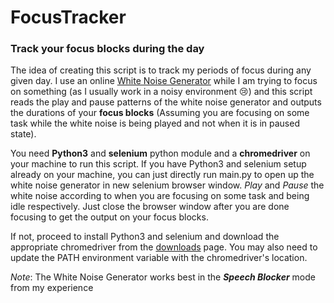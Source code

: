 # FocusTracker
### Track your focus blocks during the day

The idea of creating this script is to track my periods of focus during any given day. I use an online [White Noise Generator](https://mynoise.net/NoiseMachines/whiteNoiseGenerator.php) while I am trying to focus on something (as I usually work in a noisy environment :cry:) and this script reads the play and pause patterns of the white noise generator and outputs the durations of your **focus blocks** (Assuming you are focusing on some task while the white noise is being played and not when it is in paused state).

You need __Python3__ and **selenium** python module and a **chromedriver** on your machine to run this script. If you have Python3 and selenium setup already on your machine, you can just directly run main.py to open up the white noise generator in new selenium browser window. *Play* and *Pause* the white noise according to when you are focusing on some task and being idle respectively. Just close the browser window after you are done focusing to get the output on your focus blocks.

If not, proceed to install Python3 and selenium and download the appropriate chromedriver from the [downloads](https://googlechromelabs.github.io/chrome-for-testing/) page. You may also need to update the PATH environment variable with the chromedriver's location.

*Note*: The White Noise Generator works best in the ***Speech Blocker*** mode from my experience